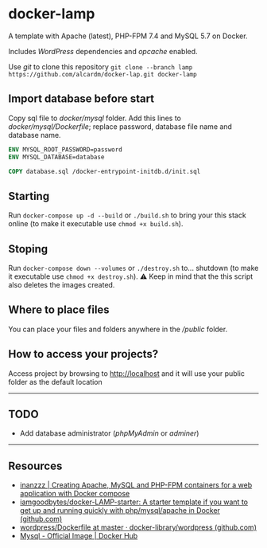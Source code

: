 # docker-lamp

A template with Apache (latest), PHP-FPM 7.4 and MySQL 5.7 on Docker.

Includes _WordPress_ dependencies and _opcache_ enabled.

Use _git_ to clone this repository `git clone --branch lamp https://github.com/alcardm/docker-lap.git docker-lamp`

## Import database before start

Copy sql file to _docker/mysql_ folder. Add this lines to _docker/mysql/Dockerfile_; replace password, database file name and database name.

```dockerfile
ENV MYSQL_ROOT_PASSWORD=password
ENV MYSQL_DATABASE=database

COPY database.sql /docker-entrypoint-initdb.d/init.sql
```

## Starting

Run `docker-compose up -d --build` or `./build.sh` to bring your this stack online (to make it executable use `chmod +x build.sh`).

## Stoping

Run `docker-compose down --volumes` or `./destroy.sh` to... shutdown (to make it executable use `chmod +x destroy.sh`). ⚠ Keep in mind that the this script also deletes the images created.

## Where to place files

You can place your files and folders anywhere in the _/public_ folder.

## How to access your projects?

Access project by browsing to [http://localhost](http://localhost) and it will use your public folder as the default location

---

## TODO

- Add database administrator (_phpMyAdmin_ or _adminer_)

---

## Resources

- [inanzzz | Creating Apache, MySQL and PHP-FPM containers for a web application with Docker compose](http://www.inanzzz.com/index.php/post/su76/creating-apache-mysql-and-php-fpm-containers-for-a-web-application-with-docker-compose)
- [iamgoodbytes/docker-LAMP-starter: A starter template if you want to get up and running quickly with php/mysql/apache in Docker (github.com)](https://github.com/iamgoodbytes/docker-LAMP-starter)
- [wordpress/Dockerfile at master · docker-library/wordpress (github.com)](https://github.com/docker-library/wordpress/blob/master/latest/php7.4/fpm-alpine/Dockerfile)
- [Mysql - Official Image | Docker Hub](https://hub.docker.com/_/mysql)
